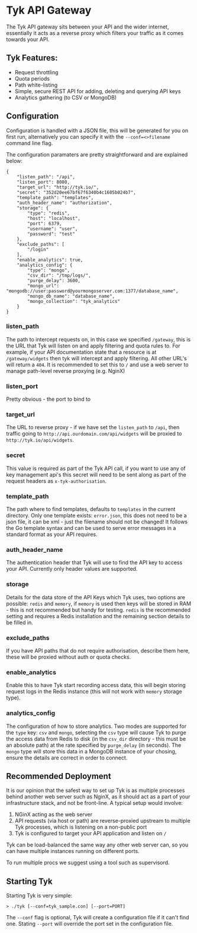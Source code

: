 Tyk API Gateway
===============

The Tyk API gateway sits between your API and the wider internet, essentially it acts as a reverse proxy which 
filters your traffic as it comes towards your API.

Tyk Features:
-------------

- Request throttling
- Quota periods
- Path white-listing
- Simple, secure REST API for adding, deleting and querying API keys
- Analytics gathering (to CSV or MongoDB)

Configuration
-------------

Configuration is handled with a JSON file, this will be generated for you on first run, 
alternatively you can specify it with the `--conf=<>filename` command line flag.

The configuration paramaters are pretty straightforward and are explained below:

    {
        "listen_path": "/api",
        "listen_port": 8080,
        "target_url": "http://tyk.io/",
        "secret": "352d20ee67bf67f6340b4c1605b024b7",
        "template_path": "templates",
        "auth_header_name": "authorization",
        "storage": {
            "type": "redis",
            "host": "localhost",
            "port": 6379,
            "username": "user",
            "password": "test"
        },
        "exclude_paths": [
            "/login"
        ],
        "enable_analytics": true,
        "analytics_config": {
            "type": "mongo",
            "csv_dir": "/tmp/logs/",
            "purge_delay": 3600,
            "mongo_url": "mongodb://user:password@yourmongoserver.com:1377/database_name",
            "mongo_db_name": "database_name",
            "mongo_collection": "tyk_analytics"
        }
    }
    
### listen_path
The path to intercept requests on, in this case we specified `/gateway`, this is the URL that Tyk will
listen on and apply filtering and quota rules to. For example, if your API documentation state that a 
resource is at `/gateway/widgets` then tyk will intercept and apply filtering. All other URL's will return
a `404`. It is recommended to set this to `/` and use a web server to manage path-level reverse proxying (e.g. NginX)

### listen_port
Pretty obvious - the port to bind to

### target_url
The URL to reverse proxy - if we have set the `listen_path` to `/api`, then traffic going to
`http://api.ourdomain.com/api/widgets` will be proxied to `http://tyk.io/api/widgets`.

### secret
This value is required as part of the Tyk API call, if you want to use any of key management api's 
this secret will need to be sent along as part of the request headers as `x-tyk-authorisation`.

### template_path
The path where to find templates, defaults to `templates` in the current directory. Only one template exists: `error.json`,
this does not need to be a json file, it can be xml - just the filename should not be changed! It follows the Go template syntax
and can be used to serve error messages in a standard format as your API requires.

### auth_header_name
The authentication header that Tyk will use to find the API key to access your API. Currently only header values are supported.

### storage
Details for the data store of the API Keys which Tyk uses, two options are possible: `redis` and `memory`, if `memory` is used
then keys will be stored in RAM - this is not recommended but handy for testing. `redis` is the recommended setting and requires
a Redis installation and the remaining section details to be filled in.
 
### exclude_paths
If you have API paths that do not require authorisation, describe them here, these will be proxied without auth or quota checks.

### enable_analytics
Enable this to have Tyk start recording access data, this will begin storing request logs in the Redis instance (this will not work with 
`memory` storage type). 

### analytics_config
The configuration of how to store analytics. Two modes are supported for the `type` key: `csv` and `mongo`, selecting 
the `csv` type will cause Tyk to purge the access data from Redis to disk (in the `csv_dir` directory - this must be an absolute path) 
at the rate specified by `purge_delay` (in seconds). The `mongo` type will store this data in a MongoDB instance of your 
chosing, ensure the details are correct in order to connect.

Recommended Deployment
----------------------

It is our opinion that the safest way to set up Tyk is as multiple processes behind another web server such as NginX, 
as it should act as a part of your infrastructure stack, and not be front-line. A typical setup would involve:

1. NGinX acting as the web server
2. API requests (via host or path) are reverse-proxied upstream to multiple Tyk processes, which is listening on a non-public port
3. Tyk is configured to target your API application and listen on `/`

Tyk can be load-balanced the same way any other web server can, so you can have multiple instances running on different ports.

To run multiple procs we suggest using a tool such as supervisord.

Starting Tyk
------------

Starting Tyk is very simple: 

    > ./tyk [--conf=tyk_sample.con] [--port=PORT]
    
The `--conf` flag is optional, Tyk will create a configuration file if it can't find one. Stating `--port` will override 
the port set in the configuration file.